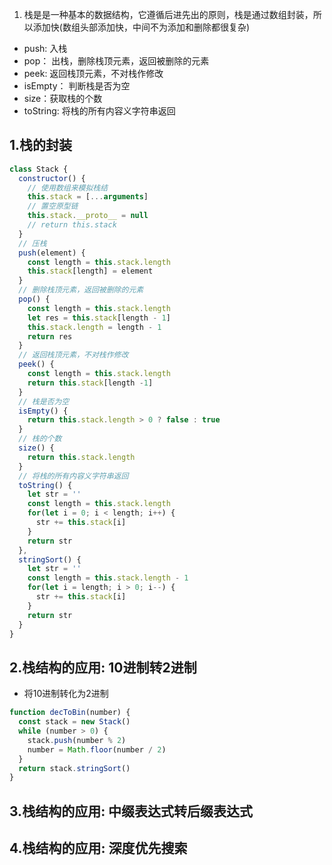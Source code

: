



1. 栈是是一种基本的数据结构，它遵循后进先出的原则，栈是通过数组封装，所以添加快(数组头部添加快，中间不为添加和删除都很复杂)
- push: 入栈
- pop： 出栈，删除栈顶元素，返回被删除的元素
- peek: 返回栈顶元素，不对栈作修改
- isEmpty： 判断栈是否为空
- size：获取栈的个数
- toString: 将栈的所有内容义字符串返回
## 1.栈的封装
```js
class Stack {
  constructor() {
    // 使用数组来模拟栈结
    this.stack = [...arguments]
    // 置空原型链
    this.stack.__proto__ = null 
    // return this.stack
  }
  // 压栈
  push(element) {
    const length = this.stack.length
    this.stack[length] = element
  }
  // 删除栈顶元素，返回被删除的元素
  pop() {
    const length = this.stack.length
    let res = this.stack[length - 1]
    this.stack.length = length - 1
    return res
  }
  // 返回栈顶元素，不对栈作修改
  peek() {
    const length = this.stack.length
    return this.stack[length -1]
  }
  // 栈是否为空
  isEmpty() {
    return this.stack.length > 0 ? false : true
  }
  // 栈的个数
  size() {
    return this.stack.length
  }
  // 将栈的所有内容义字符串返回
  toString() {
    let str = ''
    const length = this.stack.length
    for(let i = 0; i < length; i++) {
      str += this.stack[i]
    }
    return str
  },
  stringSort() {
    let str = ''
    const length = this.stack.length - 1
    for(let i = length; i > 0; i--) {
      str += this.stack[i]
    }
    return str
  }
}
```

## 2.栈结构的应用: 10进制转2进制
- 将10进制转化为2进制
```js
function decToBin(number) {
  const stack = new Stack()
  while (number > 0) {
    stack.push(number % 2)
    number = Math.floor(number / 2)  
  }
  return stack.stringSort()
}
```


## 3.栈结构的应用: 中缀表达式转后缀表达式

## 4.栈结构的应用: 深度优先搜索